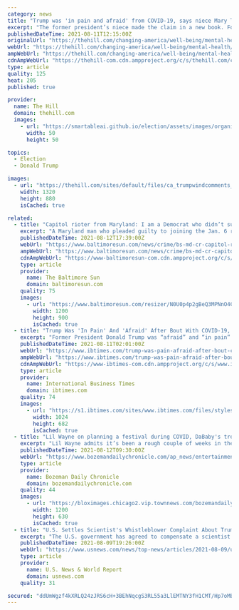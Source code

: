 ```yaml
---
category: news
title: "Trump was 'in pain and afraid' from COVID-19, says niece Mary Trump"
excerpt: "The former president’s niece made the claim in a new book. Former President Trump was allegedly “in pain and afraid” after he contracted the coronavirus back in early October. Mary claimed that he was struggling to breathe while playing up theatrical his return."
publishedDateTime: 2021-08-11T12:15:00Z
originalUrl: "https://thehill.com/changing-america/well-being/mental-health/567303-trump-was-in-pain-and-afraid-from-covid-19-says"
webUrl: "https://thehill.com/changing-america/well-being/mental-health/567303-trump-was-in-pain-and-afraid-from-covid-19-says"
ampWebUrl: "https://thehill.com/changing-america/well-being/mental-health/567303-trump-was-in-pain-and-afraid-from-covid-19-says?amp"
cdnAmpWebUrl: "https://thehill-com.cdn.ampproject.org/c/s/thehill.com/changing-america/well-being/mental-health/567303-trump-was-in-pain-and-afraid-from-covid-19-says?amp"
type: article
quality: 125
heat: 205
published: true

provider:
  name: The Hill
  domain: thehill.com
  images:
    - url: "https://smartableai.github.io/election/assets/images/organizations/thehill.com-50x50.jpg"
      width: 50
      height: 50

topics:
  - Election
  - Donald Trump

images:
  - url: "https://thehill.com/sites/default/files/ca_trumpwindcomments_061721getty_1.jpg"
    width: 1320
    height: 880
    isCached: true

related:
  - title: "Capitol rioter from Maryland: I am a Democrat who didn’t support Trump"
    excerpt: "A Maryland man who pleaded guilty to joining the Jan. 6 riot at the U.S. Capitol says he is a registered Democrat who wasn’t a supporter of former President Donald Trump and found himself at the scene as an “accidental tourist."
    publishedDateTime: 2021-08-12T17:39:00Z
    webUrl: "https://www.baltimoresun.com/news/crime/bs-md-cr-capitol-riot-maryland-20210812-xm3sxiwdgrgktpwopqriyiwzpq-story.html"
    ampWebUrl: "https://www.baltimoresun.com/news/crime/bs-md-cr-capitol-riot-maryland-20210812-xm3sxiwdgrgktpwopqriyiwzpq-story.html?outputType=amp"
    cdnAmpWebUrl: "https://www-baltimoresun-com.cdn.ampproject.org/c/s/www.baltimoresun.com/news/crime/bs-md-cr-capitol-riot-maryland-20210812-xm3sxiwdgrgktpwopqriyiwzpq-story.html?outputType=amp"
    type: article
    provider:
      name: The Baltimore Sun
      domain: baltimoresun.com
    quality: 75
    images:
      - url: "https://www.baltimoresun.com/resizer/N0U0p4p2gBeQ3MPNnO4Cqw9a14U=/1200x0/top/cloudfront-us-east-1.images.arcpublishing.com/tronc/62WVEGEYDVDNJNF2FQBU4CCZRI.jpeg"
        width: 1200
        height: 900
        isCached: true
  - title: "Trump Was 'In Pain' And 'Afraid' After Bout With COVID-19, New Book Says"
    excerpt: "Former President Donald Trump was “afraid” and “in pain” while he was receiving treatment for a severe COVID-19 infection, his niece Mary Trump has claimed in a new book. In Mary Trump’s upcoming book “ The Reckoning: Our Nation's Trauma and Finding a Way to Heal ,"
    publishedDateTime: 2021-08-11T02:01:00Z
    webUrl: "https://www.ibtimes.com/trump-was-pain-afraid-after-bout-covid-19-new-book-says-3270851"
    ampWebUrl: "https://www.ibtimes.com/trump-was-pain-afraid-after-bout-covid-19-new-book-says-3270851?amp=1"
    cdnAmpWebUrl: "https://www-ibtimes-com.cdn.ampproject.org/c/s/www.ibtimes.com/trump-was-pain-afraid-after-bout-covid-19-new-book-says-3270851?amp=1"
    type: article
    provider:
      name: International Business Times
      domain: ibtimes.com
    quality: 74
    images:
      - url: "https://s1.ibtimes.com/sites/www.ibtimes.com/files/styles/full/public/2020/10/10/donald-trump-returned-to-the-white-house-on.jpg"
        width: 1024
        height: 682
        isCached: true
  - title: "Lil Wayne on planning a festival during COVID, DaBaby's troubles and that meeting with Trump"
    excerpt: "Lil Wayne admits it’s been a rough couple of weeks in the Carter household for sports fandom. First, the 38-year-old rapper, born Dwayne Michael Carter Jr., watched in courtside agony as his good pal Chris Paul’s Phoenix Suns lost in the NBA Finals to the Milwaukee Bucks."
    publishedDateTime: 2021-08-12T09:30:00Z
    webUrl: "https://www.bozemandailychronicle.com/ap_news/entertainment/lil-wayne-on-planning-a-festival-during-covid-dababys-troubles-and-that-meeting-with-trump/article_4d0d88dc-d848-5d91-95b6-43969d13664e.html"
    type: article
    provider:
      name: Bozeman Daily Chronicle
      domain: bozemandailychronicle.com
    quality: 44
    images:
      - url: "https://bloximages.chicago2.vip.townnews.com/bozemandailychronicle.com/content/tncms/custom/image/2ffee154-edef-11e4-a572-ab4a61dde6eb.png"
        width: 1200
        height: 630
        isCached: true
  - title: "U.S. Settles Scientist's Whistleblower Complaint About Trump COVID-19 Response"
    excerpt: "The U.S. government has agreed to compensate a scientist who filed a whistleblower complaint that said former President Donald Trump's administration botched its early response to the coronavirus pandemic,"
    publishedDateTime: 2021-08-09T19:26:00Z
    webUrl: "https://www.usnews.com/news/top-news/articles/2021-08-09/us-settles-scientists-whistleblower-complaint-about-trump-covid-19-response"
    type: article
    provider:
      name: U.S. News & World Report
      domain: usnews.com
    quality: 31

secured: "ddUmWgzf4kXRLQ24zJRS6cH+3BEhNqcgS3RL55a3LlEMTNY3fH1CMT/Hp7oMB6n2IoovEKarR1M4zR2UvG2cJgzl1MztAqBc9POLgAFblt/TLt5kp5/sClg54hh+rjc0cIGVaIprpmpUdGPanaPwDnicY16aFHz8VAxOKXtkrz9csq6XK7ComKaOpuJ0dQWBn05E4iV3UXpqVaooEn4e923KxMdGSz2CtoPz+ZeCptxYf2PcU329SDWOQ5aoaLtVQOPqB9G399xyG39WYS5/Td7KvkN1dJy4gO9E1823JujxjJPl2Zzfg+ycRaNVNNHTKwqUjJnpzqLoQ4tZr7PdCWIXQKAQjCFNgGFn8wkqS1Y=;j8ifGgUjrjc4JKe6vl2Ncg=="
---
```



